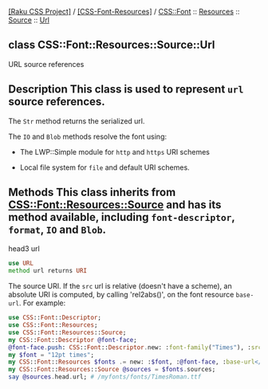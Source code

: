 [[Raku CSS Project]](https://css-raku.github.io)
 / [[CSS-Font-Resources]](https://css-raku.github.io/CSS-Font-Resources-raku)
 / [CSS::Font](https://css-raku.github.io/CSS-Font-Resources-raku/CSS/Font)
 :: [Resources](https://css-raku.github.io/CSS-Font-Resources-raku/CSS/Font/Resources)
 :: [Source](https://css-raku.github.io/CSS-Font-Resources-raku/CSS/Font/Resources/Source)
 :: [Url](https://css-raku.github.io/CSS-Font-Resources-raku/CSS/Font/Resources/Source/Url)

class CSS::Font::Resources::Source::Url
---------------------------------------

URL source references

Description This class is used to represent `url` source references.
--------------------------------------------------------------------

The `Str` method returns the serialized url.

The `IO` and `Blob` methods resolve the font using:

  * The LWP::Simple module for `http` and `https` URI schemes

  * Local file system for `file` and default URI schemes.

Methods This class inherits from [CSS::Font::Resources::Source](https://css-raku.github.io/CSS-Font-Resources-raku/CSS/Font/Resources/Source) and has its method available, including `font-descriptor`, `format`, `IO` and `Blob`.
-----------------------------------------------------------------------------------------------------------------------------------------------------------------------------------

head3 url

```raku
use URL
method url returns URI
```

The source URI. If the `src` url is relative (doesn't have a scheme), an absolute URI is computed, by calling 'rel2abs()', on the font resource `base-url`. For example:

```raku
use CSS::Font::Descriptor;
use CSS::Font::Resources;
use CSS::Font::Resources::Source;
my CSS::Font::Descriptor @font-face;
@font-face.push: CSS::Font::Descriptor.new: :font-family("Times"), :src<url("fonts/TimesRoman.ttf")>;
my $font = "12pt times";
my CSS::Font::Resources $fonts .= new: :$font, :@font-face, :base-url</myfonts>;
my CSS::Font::Resources::Source @sources = $fonts.sources;
say @sources.head.url; # /myfonts/fonts/TimesRoman.ttf
```

